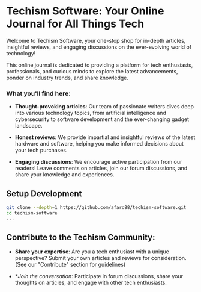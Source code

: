 # Techism Software: Your Online Journal for All Things Tech

Welcome to Techism Software, your one-stop shop for in-depth articles, insightful reviews, and engaging discussions on the ever-evolving world of technology!

This online journal is dedicated to providing a platform for tech enthusiasts, professionals, and curious minds to explore the latest advancements, ponder on industry trends, and share knowledge.

### What you'll find here:

- **Thought-provoking articles**: Our team of passionate writers dives deep into various technology topics, from artificial intelligence and cybersecurity to software development and the ever-changing gadget landscape.

- **Honest reviews**: We provide impartial and insightful reviews of the latest hardware and software, helping you make informed decisions about your tech purchases.

- **Engaging discussions**: We encourage active participation from our readers! Leave comments on articles, join our forum discussions, and share your knowledge and experiences.

## Setup Development
```bash
git clone --depth=1 https://github.com/afard88/techism-software.git
cd techism-software
...
```

## Contribute to the Techism Community:

- **Share your expertise**: Are you a tech enthusiast with a unique perspective? Submit your own articles and reviews for consideration. (See our "Contribute" section for guidelines)

- **Join the conversation*: Participate in forum discussions, share your thoughts on articles, and engage with other tech enthusiasts.
